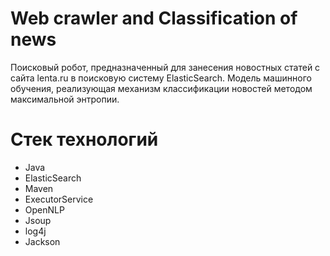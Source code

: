# Web crawler and Classification of news
Поисковый робот, предназначенный для занесения новостных статей с сайта lenta.ru в поисковую систему ElasticSearch.
Модель машинного обучения, реализующая механизм классификации новостей методом максимальной энтропии.
# Стек технологий
- Java
- ElasticSearch
- Maven
- ExecutorService
- OpenNLP
- Jsoup
- log4j
- Jackson
